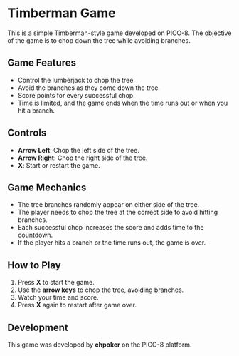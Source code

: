 # Timberman Game

This is a simple Timberman-style game developed on PICO-8. The objective of the game is to chop down the tree while avoiding branches.

## Game Features

- Control the lumberjack to chop the tree.
- Avoid the branches as they come down the tree.
- Score points for every successful chop.
- Time is limited, and the game ends when the time runs out or when you hit a branch.

## Controls

- **Arrow Left**: Chop the left side of the tree.
- **Arrow Right**: Chop the right side of the tree.
- **X**: Start or restart the game.

## Game Mechanics

- The tree branches randomly appear on either side of the tree.
- The player needs to chop the tree at the correct side to avoid hitting branches.
- Each successful chop increases the score and adds time to the countdown.
- If the player hits a branch or the time runs out, the game is over.

## How to Play

1. Press **X** to start the game.
2. Use the **arrow keys** to chop the tree, avoiding branches.
3. Watch your time and score.
4. Press **X** again to restart after game over.

## Development

This game was developed by **chpoker** on the PICO-8 platform.
